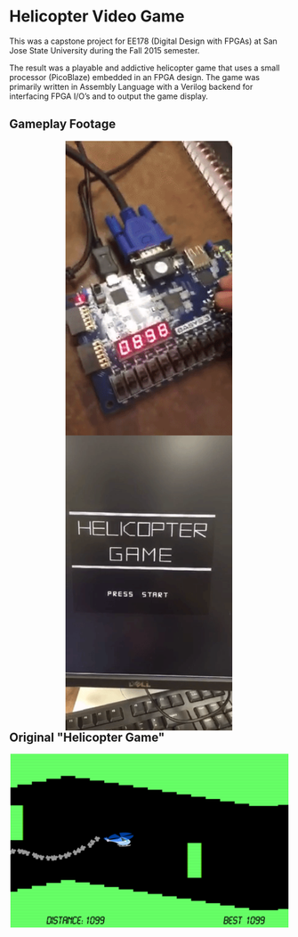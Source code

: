 # Helicopter Video Game
This was a capstone project for EE178 (Digital Design with FPGAs) at San Jose State University during the Fall 2015 semester.

The result was a playable and addictive helicopter game that uses a small processor (PicoBlaze) embedded in an FPGA design. The game was primarily written in Assembly Language with a Verilog backend for interfacing FPGA I/O’s and to output the game display.




## Gameplay Footage

<img style="float: left; margin-right: 20%; margin-left: 20%;" src="https://raw.githubusercontent.com/adnandzebic/fpga_video_game/master/hc2.gif" alt="Helicopter Game" title="Helicopter Game" width="300">
<img style="float: left; margin-right: 20%; margin-left: 20%;" src="https://raw.githubusercontent.com/adnandzebic/fpga_video_game/master/hc3.gif" alt="Helicopter Game" title="Helicopter Game" width="300">


## Original "Helicopter Game"
<p align="center" >
<img src="https://raw.githubusercontent.com/adnandzebic/fpga_video_game/master/classic.png" alt="Classic Helicopter Game" title="Classic Helicopter Game" width="500">
</p>
